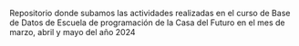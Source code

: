 Repositorio donde subamos las actividades realizadas en el curso de Base de Datos de Escuela de programación de la Casa del Futuro en el mes de marzo, abril y mayo del año 2024
